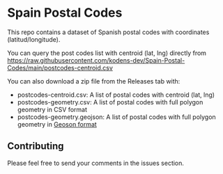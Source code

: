 # Spain Postal Codes
This repo contains a dataset of Spanish postal codes with coordinates (latitud/longitude). 

You can query the post codes list with centroid (lat, lng) directly from https://raw.githubusercontent.com/kodens-dev/Spain-Postal-Codes/main/postcodes-centroid.csv 

You can also download a zip file from the Releases tab with:

* postcodes-centroid.csv: A list of postal codes with centroid (lat, lng)
* postcodes-geometry.csv: A list of postal codes with full polygon geometry in CSV format
* postcodes-geometry.geojson: A list of postal codes with full polygon geometry in [Geoson format](https://geojson.org/)

## Contributing
Please feel free to send your comments in the issues section.

